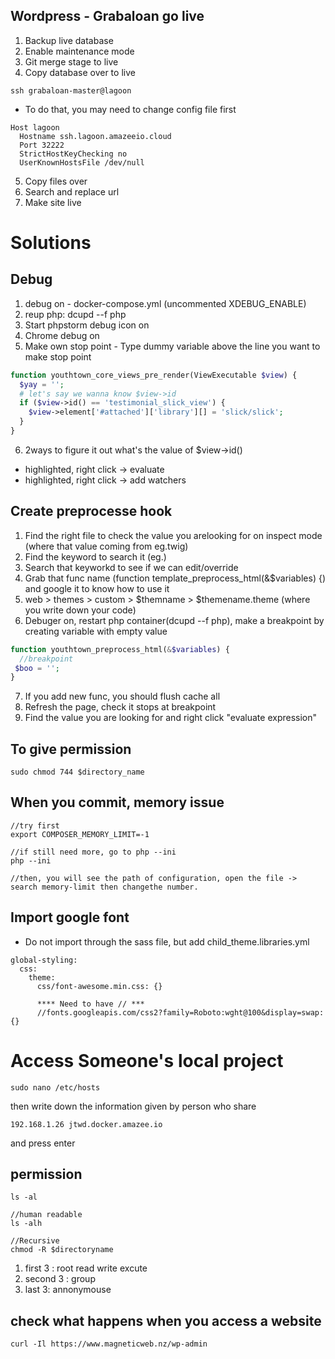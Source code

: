 ## Wordpress - Grabaloan go live
1. Backup live database
2. Enable maintenance mode
3. Git merge stage to live
4. Copy database over to live
```
ssh grabaloan-master@lagoon 
```

- To do that, you may need to change config file first
```
Host lagoon
  Hostname ssh.lagoon.amazeeio.cloud
  Port 32222
  StrictHostKeyChecking no
  UserKnownHostsFile /dev/null
```

5. Copy files over
6. Search and replace url
7. Make site live



# Solutions

## Debug
1. debug on - docker-compose.yml (uncommented XDEBUG_ENABLE)
2. reup php: dcupd --f php
3. Start phpstorm debug icon on
4. Chrome debug on
5. Make own stop point - Type dummy variable above the line you want to make stop point
```php
function youthtown_core_views_pre_render(ViewExecutable $view) {
  $yay = '';
  # let's say we wanna know $view->id 
  if ($view->id() == 'testimonial_slick_view') {
    $view->element['#attached']['library'][] = 'slick/slick';
  }
}
```
6. 2ways to figure it out what's the value of $view->id()
  - highlighted, right click -> evaluate
  - highlighted, right click -> add watchers


## Create preprocesse hook
1. Find the right file to check the value you arelooking for on inspect mode (where that value coming from eg.twig)
2. Find the keyword to search it (eg.<title>{{ head_title|safe_join(' | ') }}</title>)
3. Search that keyworkd to see if we can edit/override
4. Grab that func name (function template_preprocess_html(&$variables) {) and google it to know how to use it
5. web > themes > custom > $themname > $themename.theme (where you write down your code)
6. Debuger on, restart php container(dcupd --f php), make a breakpoint by creating variable with empty value
```php
function youthtown_preprocess_html(&$variables) {
  //breakpoint 
 $boo = ''; 
}
```
7. If you add new func, you should flush cache all
8. Refresh the page, check it stops at breakpoint
9. Find the value you are looking for and right click "evaluate expression"


## To give permission
```
sudo chmod 744 $directory_name
```


## When you commit, memory issue
```
//try first 
export COMPOSER_MEMORY_LIMIT=-1

//if still need more, go to php --ini
php --ini 

//then, you will see the path of configuration, open the file -> search memory-limit then changethe number.

```


## Import google font 
- Do not import through the sass file, but add child_theme.libraries.yml

```
global-styling:
  css:
    theme:
      css/font-awesome.min.css: {}

      **** Need to have // ***
      //fonts.googleapis.com/css2?family=Roboto:wght@100&display=swap: {}

```

# Access Someone's local project 
```
sudo nano /etc/hosts
```

then write down the information given by person who share
```
192.168.1.26 jtwd.docker.amazee.io 
```
and  press enter


## permission
```
ls -al

//human readable
ls -alh 

//Recursive
chmod -R $directoryname
```
1. first 3 : root read write excute
2. second 3 : group
3. last 3: annonymouse


## check what happens when you access a website
```
curl -Il https://www.magneticweb.nz/wp-admin    
```
